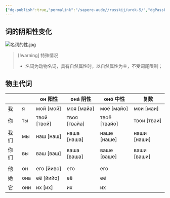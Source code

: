 ```yaml
---
{"dg-publish":true,"permalink":"/sapere-aude//russkij/urok-5/","dgPassFrontmatter":true}
---
```



## 词的阴阳性变化
![名词的性.jpg](/img/user/TARDIS/Assets/2023/%E5%90%8D%E8%AF%8D%E7%9A%84%E6%80%A7.jpg)


>[!warning] 特殊情况
>- 名词为动物名词，具有自然属性时，以自然属性为主，不受词尾限制；
>


## 物主代词

|      |     | он 阳性     | онá 阴性     | онó 中性     | 复数         |
| ---- | --- | ----------- | ------------ | ------------ | ------------ |
| 我   | я   | мой [мой]   | моя [майа]   | моё [майо]   | мои [маи]    |
| 你   | ты  | твой [твой] | твоя [твайа] | твоё [твайо] | твои [тваи]  |
| 我们 | мы  | наш [наш]   | наша [наша]  | наше [наше]  | наши [наши] |
| 你们 | вы  | ваш [ваш]   | ваша [ваша]  | ваше [ваше]  | ваши [ваши]  |
|      |     |             |              |              |              |
| 他   | он  | его [йиво]  | его          | его          |              |
| 她   | она | её [йийо]   | её           | её           |              |
| 它   | они | их [их]     | их           | их           |              |

